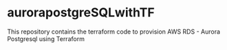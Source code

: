 # aurorapostgreSQLwithTF
This repository contains the terraform code to provision AWS RDS - Aurora Postgresql using Terraform

